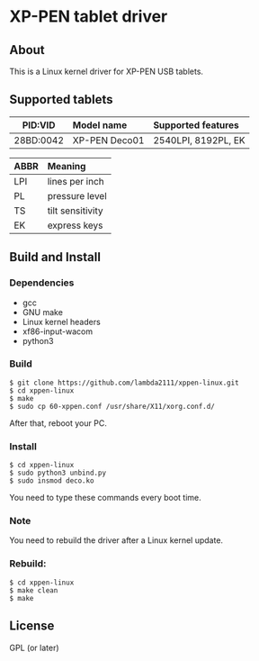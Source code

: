 # XP-PEN tablet driver

## About

This is a Linux kernel driver for XP-PEN USB tablets.

## Supported tablets

| PID:VID |Model name              |Supported features                 |
|:-------:|:-----------------------|:----------------------------------|
|28BD:0042|XP-PEN Deco01           |2540LPI, 8192PL, EK                |

|ABBR|Meaning         |
|:---|:---------------|
|LPI |lines per inch  |
|PL  |pressure level  |
|TS  |tilt sensitivity|
|EK  |express keys    |

## Build and Install 

### Dependencies

- gcc
- GNU make
- Linux kernel headers
- xf86-input-wacom
- python3

### Build

    $ git clone https://github.com/lambda2111/xppen-linux.git
    $ cd xppen-linux
    $ make
    $ sudo cp 60-xppen.conf /usr/share/X11/xorg.conf.d/

After that, reboot your PC.

### Install

    $ cd xppen-linux
    $ sudo python3 unbind.py
    $ sudo insmod deco.ko

You need to type these commands every boot time.

### Note

You need to rebuild the driver after a Linux kernel update.

### Rebuild:

    $ cd xppen-linux
    $ make clean
    $ make

## License

GPL (or later)
